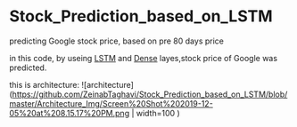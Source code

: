 # Stock_Prediction_based_on_LSTM
predicting Google stock price, based on pre 80 days price

in this code, by useing [LSTM](https://en.wikipedia.org/wiki/Long_short-term_memory) and [Dense](https://en.wikipedia.org/wiki/Artificial_neural_network) layes,stock price of Google was predicted. 

this is architecture:
![architecture](https://github.com/ZeinabTaghavi/Stock_Prediction_based_on_LSTM/blob/master/Architecture_Img/Screen%20Shot%202019-12-05%20at%208.15.17%20PM.png | width=100 )
